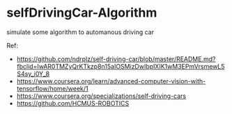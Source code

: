 # selfDrivingCar-Algorithm
simulate some algorithm to automanous driving car

Ref:
* https://github.com/ndrplz/self-driving-car/blob/master/README.md?fbclid=IwAR0TMZyQrKTkzp8n15aIOSMizDwIbpIXIK1wM3EPmVrsmewL5S4sy_i0Y_8
* https://www.coursera.org/learn/advanced-computer-vision-with-tensorflow/home/week/1
* https://www.coursera.org/specializations/self-driving-cars
* https://github.com/HCMUS-ROBOTICS
